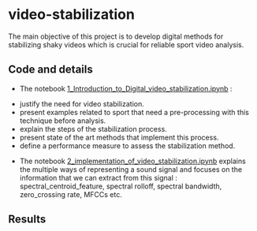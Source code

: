 # video-stabilization
The main objective of this project is to develop digital methods for stabilizing shaky videos which is crucial for reliable sport video analysis.

## Code and details

* The notebook [1_Introduction_to_Digital_video_stabilization.ipynb](https://github.com/centralelyon/video-stabilization/blob/main/1_Introduction_to_Digital_video_stabilization.ipynb) : 
- justify the need for video stabilization.
- present examples related to sport that need a pre-processing with this technique before analysis.
- explain the steps of the stabilization process.
- present state of the art methods that implement this process.
- define a performance measure to assess the stabilization method.

* The notebook [2_implementation_of_video_stabilization.ipynb](https://github.com/centralelyon/Sound-Detection/blob/main/2_Feature_extraction_from_Audio_signal.ipynb) explains the multiple ways of representing a sound signal and focuses on the information that we can extract from this signal : spectral_centroid_feature, spectral rolloff, spectral bandwidth, zero_crossing rate, MFCCs etc.


## Results
